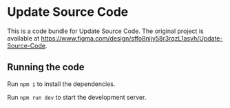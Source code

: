 
  # Update Source Code

  This is a code bundle for Update Source Code. The original project is available at https://www.figma.com/design/sffo8nijy58r3rqzL1asvh/Update-Source-Code.

  ## Running the code

  Run `npm i` to install the dependencies.

  Run `npm run dev` to start the development server.
  